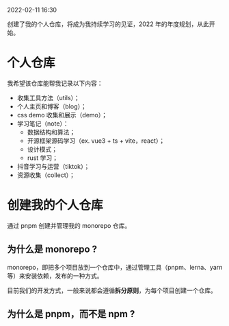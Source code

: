2022-02-11 16:30

创建了我的个人仓库，将成为我持续学习的见证，2022 年的年度规划，从此开始。

# 个人仓库
我希望该仓库能帮我记录以下内容：
- 收集工具方法（utils）；
- 个人主页和博客（blog）；
- css demo 收集和展示（demo）；
- 学习笔记（note）：
	- 数据结构和算法；
	- 开源框架源码学习（ex. vue3 + ts + vite，react）；
	- 设计模式；
	- rust 学习；
- 抖音学习与运营（tiktok）；
- 资源收集（collect）；

# 创建我的个人仓库
通过 pnpm 创建并管理我的 monorepo 仓库。

## 为什么是 monorepo ?
monorepo，即把多个项目放到一个仓库中，通过管理工具（pnpm、lerna、yarn 等）来安装依赖，发布的一种方式。

目前我们的开发方式，一般来说都会遵循**拆分原则**，为每个项目创建一个仓库。
## 为什么是 pnpm，而不是 npm ?